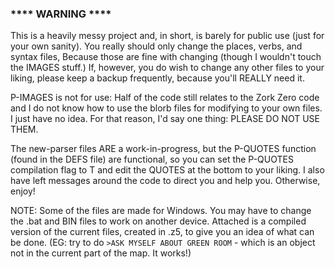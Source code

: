 ### **** WARNING ****

   This is a heavily messy project and, in short, is barely for public use (just for
your own sanity). You really should only change the places, verbs, and syntax files,
Because those are fine with changing (though I wouldn't touch the IMAGES stuff.) If,
however, you do wish to change any other files to your liking, please keep a backup
frequently, because you'll REALLY need it.

   P-IMAGES is not for use: Half of the code still relates to the Zork Zero code and
I do not know how to use the blorb files for modifying to your own files. I just have
no idea. For that reason, I'd say one thing: PLEASE DO NOT USE THEM.

   The new-parser files ARE a work-in-progress, but the P-QUOTES function (found in
the DEFS file) are functional, so you can set the P-QUOTES compilation flag to T and
edit the QUOTES at the bottom to your liking. I also have left messages around the
code to direct you and help you. Otherwise, enjoy!

   NOTE: Some of the files are made for Windows. You may have to change the .bat and
BIN files to work on another device. Attached is a compiled version of the current
files, created in .z5, to give you an idea of what can be done. (EG: try to do
`>ASK MYSELF ABOUT GREEN ROOM` - which is an object not in the current part of the map.
It works!)
